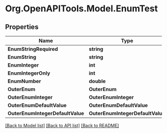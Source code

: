 # Org.OpenAPITools.Model.EnumTest

## Properties

Name | Type | Description | Notes
------------ | ------------- | ------------- | -------------
**EnumStringRequired** | **string** |  | 
**EnumString** | **string** |  | [optional] 
**EnumInteger** | **int** |  | [optional] 
**EnumIntegerOnly** | **int** |  | [optional] 
**EnumNumber** | **double** |  | [optional] 
**OuterEnum** | **OuterEnum** |  | [optional] 
**OuterEnumInteger** | **OuterEnumInteger** |  | [optional] 
**OuterEnumDefaultValue** | **OuterEnumDefaultValue** |  | [optional] 
**OuterEnumIntegerDefaultValue** | **OuterEnumIntegerDefaultValue** |  | [optional] 

[[Back to Model list]](../../README.md#documentation-for-models) [[Back to API list]](../../README.md#documentation-for-api-endpoints) [[Back to README]](../../README.md)


